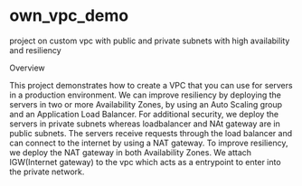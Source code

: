 # own_vpc_demo
project on custom vpc with public and private subnets with high availability and resiliency

Overview

This project demonstrates how to create a VPC that you can use for servers in a production environment. We can improve resiliency by deploying the servers in two or more Availability Zones, by using an Auto Scaling group and an Application Load Balancer. For additional security, we deploy the servers in private subnets whereas loadbalancer and NAt gateway are in public subnets. The servers receive requests through the load balancer and can connect to the internet by using a NAT gateway. To improve resiliency, we deploy the NAT gateway in both Availability Zones. We attach IGW(Internet gateway) to the vpc which acts as a entrypoint to enter into the private network.

